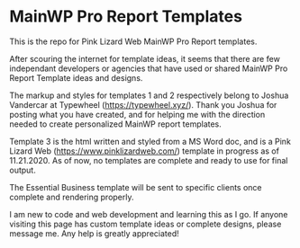 # MainWP Pro Report Templates
This is the repo for Pink Lizard Web MainWP Pro Report templates. 

After scouring the internet for template ideas, it seems that there are few independant developers or agencies that have used or shared MainWP Pro Report Template ideas and designs. 

The markup and styles for templates 1 and 2 respectively belong to Joshua Vandercar at Typewheel (https://typewheel.xyz/). Thank you Joshua for posting what you have created, and for helping me with the direction needed to create personalized MainWP report templates.

Template 3 is the html written and styled from a MS Word doc, and is a Pink Lizard Web (https://www.pinklizardweb.com/) template in progress as of 11.21.2020. As of now, no templates are complete and ready to use for final output.

The Essential Business template will be sent to specific clients once complete and rendering properly.

I am new to code and web development and learning this as I go. If anyone visiting this page has custom template ideas or complete designs, please message me. Any help is greatly appreciated!